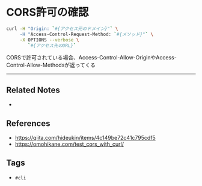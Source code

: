 # CORS許可の確認
```sh
curl -H "Origin: `#{アクセス元のドメイン}"` \
     -H "Access-Control-Request-Method: `#{メソッド}"` \
     -X OPTIONS --verbose \
        `#{アクセス先のURL}`
```
CORSで許可されている場合、Access-Control-Allow-OriginやAccess-Control-Allow-Methodsが返ってくる

---
## Related Notes
- 

## References
- https://qiita.com/hideukin/items/4c149be72c41c795cdf5
- https://omohikane.com/test_cors_with_curl/


## Tags
- `#cli` 